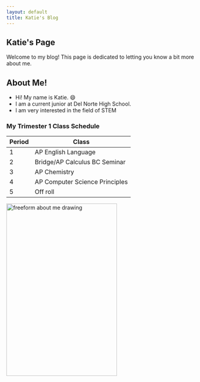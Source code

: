 ```yaml
---
layout: default
title: Katie's Blog
---
```


## Katie's Page
Welcome to my blog! This page is dedicated to letting you know a bit more about me.

## About Me!
- Hi! My name is Katie. 😄
- I am a current junior at Del Norte High School.
- I am very interested in the field of STEM

### My Trimester 1 Class Schedule
| Period |             Class             |
| ----- | ------------------------------ |
|   1   |       AP English Language      |
|   2   | Bridge/AP Calculus BC  Seminar |
|   3   |          AP Chemistry          |
|   4   | AP Computer Science Principles |
|   5   |            Off roll            |

<p><img src="freeform_drawing.jpg" alt="freeform about me drawing" style="float:left;width:289.8px;height:451.15px;">
</p>